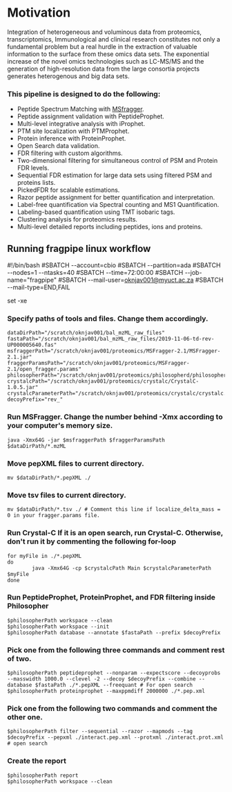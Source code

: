 # Motivation
Integration of heterogeneous and voluminous data from proteomics, transcriptomics, Immunological and clinical research constitutes not only a fundamental problem but a real hurdle in the extraction of valuable information to the surface from these omics data sets. The exponential increase of the novel omics technologies such as LC-MS/MS and the generation of high-resolution data from the large consortia projects generates heterogenous and big data sets. 

### This pipeline is designed to do the following:
* Peptide Spectrum Matching with [MSfragger](http://fragpipe.nesvilab.org/).
* Peptide assignment validation with PeptideProphet.
* Multi-level integrative analysis with iProphet.
* PTM site localization with PTMProphet.
* Protein inference with ProteinProphet.
* Open Search data validation.
* FDR filtering with custom algorithms.
* Two-dimensional filtering for simultaneous control of PSM and Protein FDR levels.
* Sequential FDR estimation for large data sets using filtered PSM and proteins lists.
* PickedFDR for scalable estimations.
* Razor peptide assignment for better quantification and interpretation.
* Label-free quantification via Spectral counting and MS1 Quantification.
* Labeling-based quantification using TMT isobaric tags.
* Clustering analysis for proteomics results.
* Multi-level detailed reports including peptides, ions and proteins.

## Running fragpipe linux workflow
#!/bin/bash
#SBATCH --account=cbio
#SBATCH --partition=ada
#SBATCH --nodes=1 --ntasks=40
#SBATCH --time=72:00:00
#SBATCH --job-name="fragpipe"
#SBATCH --mail-user=oknjav001@myuct.ac.za
#SBATCH --mail-type=END,FAIL

set -xe

### Specify paths of tools and files. Change them accordingly.
```
dataDirPath="/scratch/oknjav001/bal_mzML_raw_files"
fastaPath="/scratch/oknjav001/bal_mzML_raw_files/2019-11-06-td-rev-UP000005640.fas"
msfraggerPath="/scratch/oknjav001/proteomics/MSFragger-2.1/MSFragger-2.1.jar"
fraggerParamsPath="/scratch/oknjav001/proteomics/MSFragger-2.1/open_fragger.params"
philosopherPath="/scratch/oknjav001/proteomics/philosopherd/philosopher"
crystalcPath="/scratch/oknjav001/proteomics/crystalc/CrystalC-1.0.5.jar"
crystalcParameterPath="/scratch/oknjav001/proteomics/crystalc/crystalc.params"
decoyPrefix="rev_"
```
### Run MSFragger. Change the number behind -Xmx according to your computer's memory size.
`java -Xmx64G -jar $msfraggerPath $fraggerParamsPath $dataDirPath/*.mzML`

### Move pepXML files to current directory.
`mv $dataDirPath/*.pepXML ./`

### Move tsv files to current directory.
`mv $dataDirPath/*.tsv ./ # Comment this line if localize_delta_mass = 0 in your fragger.params file.`

### Run Crystal-C If it is an open search, run Crystal-C. Otherwise, don't run it by commenting the following for-loop
```
for myFile in ./*.pepXML
do
        java -Xmx64G -cp $crystalcPath Main $crystalcParameterPath $myFile
done
```
### Run PeptideProphet, ProteinProphet, and FDR filtering inside Philosopher
```
$philosopherPath workspace --clean
$philosopherPath workspace --init
$philosopherPath database --annotate $fastaPath --prefix $decoyPrefix
```
### Pick one from the following three commands and comment rest of two.
```
$philosopherPath peptideprophet --nonparam --expectscore --decoyprobs --masswidth 1000.0 --clevel -2 --decoy $decoyPrefix --combine --database $fastaPath ./*.pepXML --freequant # For open search
$philosopherPath proteinprophet --maxppmdiff 2000000 ./*.pep.xml
```

### Pick one from the following two commands and comment the other one.
`$philosopherPath filter --sequential --razor --mapmods --tag $decoyPrefix --pepxml ./interact.pep.xml --protxml ./interact.prot.xml # open search`

### Create the report
```
$philosopherPath report
$philosopherPath workspace --clean
```



